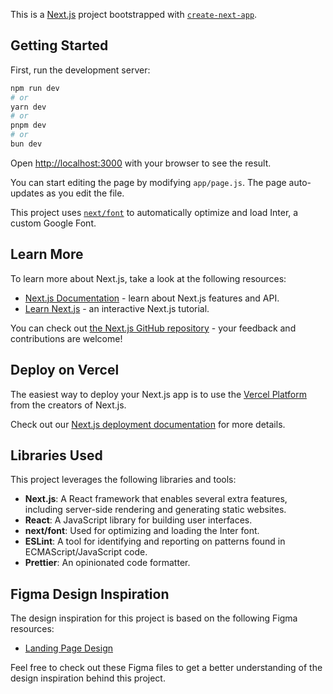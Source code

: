This is a [Next.js](https://nextjs.org/) project bootstrapped with [`create-next-app`](https://github.com/vercel/next.js/tree/canary/packages/create-next-app).

## Getting Started

First, run the development server:

```bash
npm run dev
# or
yarn dev
# or
pnpm dev
# or
bun dev
```

Open [http://localhost:3000](http://localhost:3000) with your browser to see the result.

You can start editing the page by modifying `app/page.js`. The page auto-updates as you edit the file.

This project uses [`next/font`](https://nextjs.org/docs/basic-features/font-optimization) to automatically optimize and load Inter, a custom Google Font.

## Learn More

To learn more about Next.js, take a look at the following resources:

- [Next.js Documentation](https://nextjs.org/docs) - learn about Next.js features and API.
- [Learn Next.js](https://nextjs.org/learn) - an interactive Next.js tutorial.

You can check out [the Next.js GitHub repository](https://github.com/vercel/next.js/) - your feedback and contributions are welcome!

## Deploy on Vercel

The easiest way to deploy your Next.js app is to use the [Vercel Platform](https://vercel.com/new?utm_medium=default-template&filter=next.js&utm_source=create-next-app&utm_campaign=create-next-app-readme) from the creators of Next.js.

Check out our [Next.js deployment documentation](https://nextjs.org/docs/deployment) for more details.

## Libraries Used

This project leverages the following libraries and tools:

- **Next.js**: A React framework that enables several extra features, including server-side rendering and generating static websites.
- **React**: A JavaScript library for building user interfaces.
- **next/font**: Used for optimizing and loading the Inter font.
- **ESLint**: A tool for identifying and reporting on patterns found in ECMAScript/JavaScript code.
- **Prettier**: An opinionated code formatter.

## Figma Design Inspiration

The design inspiration for this project is based on the following Figma resources:

- [Landing Page Design](https://www.figma.com/community/file/1145991068621514311)

Feel free to check out these Figma files to get a better understanding of the design inspiration behind this project.

